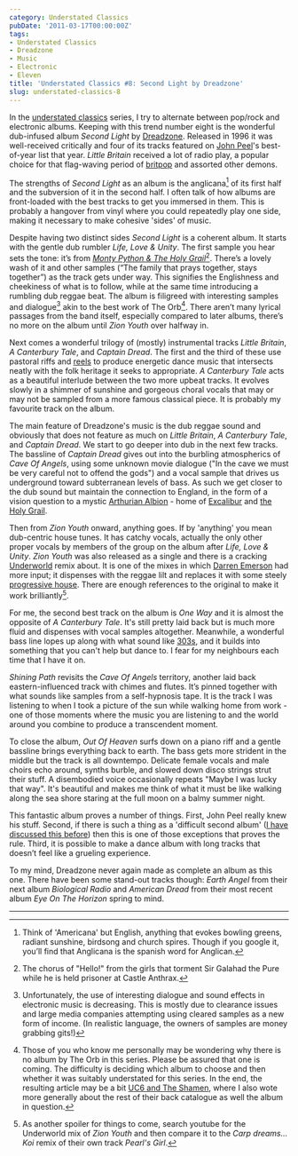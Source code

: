 ```yaml
---
category: Understated Classics
pubDate: '2011-03-17T00:00:00Z'
tags:
- Understated Classics
- Dreadzone
- Music
- Electronic
- Eleven
title: 'Understated Classics #8: Second Light by Dreadzone'
slug: understated-classics-8
---
```

In the [understated classics](understated-classics) series, I try to alternate between pop/rock and electronic albums. Keeping with this trend number eight is the wonderful dub-infused album _Second Light_ by [Dreadzone](http://www.dreadzone.com). Released in 1996 it was well-received critically and four of its tracks featured on [John Peel](http://www.bbc.co.uk/radio1/johnpeel/)'s best-of-year list that year. _Little Britain_ received a lot of radio play, a popular choice for that flag-waving period of [britpop](http://www.mojo4music.com/13834/the-story-of-britpop-in-60-albums/) and assorted other demons.

The strengths of _Second Light_ as an album is the anglicana[^1] of its first half and the subversion of it in the second half. I often talk of how albums are front-loaded with the best tracks to get you immersed in them. This is probably a hangover from vinyl where you could repeatedly play one side, making it necessary to make cohesive 'sides' of music.

Despite having two distinct sides _Second Light_ is a coherent album. It starts with the gentle dub rumbler _Life, Love & Unity_. The first sample you hear sets the tone: it’s from _[Monty Python & The Holy Grail](http://www.rottentomatoes.com/m/monty_python_and_the_holy_grail/)_[^2]. There’s a lovely wash of it and other samples (“The family that prays together, stays together”) as the track gets under way. This signifies the Englishness and cheekiness of what is to follow, while at the same time introducing a rumbling dub reggae beat. The album is filigreed with interesting samples and dialogue[^3] akin to the best work of The Orb[^4]. There aren’t many lyrical passages from the band itself, especially compared to later albums, there’s no more on the album until _Zion Youth_ over halfway in.

Next comes a wonderful trilogy of (mostly) instrumental tracks _Little Britain_, _A Canterbury Tale_, and _Captain Dread_. The first and the third of these use pastoral riffs and [reels](http://en.wikipedia.org/wiki/Reel_(dance)) to produce energetic dance music that intersects neatly with the folk heritage it seeks to appropriate. _A Canterbury Tale_ acts as a beautiful interlude between the two more upbeat tracks. It evolves slowly in a shimmer of sunshine and gorgeous choral vocals that may or may not be sampled from a more famous classical piece. It is probably my favourite track on the album.

The main feature of Dreadzone's music is the dub reggae sound and obviously that does not feature as much on _Little Britain_, _A Canterbury Tale_, and _Captain Dread_. We start to go deeper into dub in the next few tracks. The bassline of _Captain Dread_ gives out into the burbling atmospherics of _Cave Of Angels_, using some unknown movie dialogue ("In the cave we must be very careful not to offend the gods") and a vocal sample that drives us underground toward subterranean levels of bass. As such we get closer to the dub sound but maintain the connection to England, in the form of a vision question to a mystic [Arthurian Albion](http://www.greatmystery.org/GMEmail/albionarthur.html) - home of [Excalibur](http://en.wikipedia.org/wiki/Excalibur) and [the Holy Grail](http://www.bl.uk/onlinegallery/features/mythical/grail.html).

Then from _Zion Youth_ onward, anything goes. If by 'anything' you mean dub-centric house tunes. It has catchy vocals, actually the only other proper vocals by members of the group on the album after _Life, Love & Unity_. _Zion Youth_ was also released as a single and there is a cracking [Underworld](http://www.underworldlive.com) remix about. It is one of the mixes in which [Darren Emerson](https://soundcloud.com/darren-emerson) had more input; it dispenses with the reggae lilt and replaces it with some steely [progressive house](http://www.urbandictionary.com/define.php?term=progressive%20house). There are enough references to the original to make it work brilliantly[^5].

For me, the second best track on the album is _One Way_ and it is almost the opposite of _A Canterbury Tale_. It's still pretty laid back but is much more fluid and dispenses with vocal samples altogether. Meanwhile, a wonderful bass line lopes up along with what sound like [303s](http://www.vintagesynth.com/roland/303.php), and it builds into something that you can't help but dance to. I fear for my neighbours each time that I have it on.

_Shining Path_ revisits the _Cave Of Angels_ territory, another laid back eastern-influenced track with chimes and flutes. It’s pinned together with what sounds like samples from a self-hypnosis tape. It is the track I was listening to when I took a picture of the sun while walking home from work - one of those moments where the music you are listening to and the world around you combine to produce a transcendent moment.

To close the album, _Out Of Heaven_ surfs down on a piano riff and a gentle bassline brings everything back to earth. The bass gets more strident in the middle but the track is all downtempo. Delicate female vocals and male choirs echo around, synths burble, and slowed down disco strings strut their stuff. A disembodied voice occasionally repeats "Maybe I was lucky that way". It's beautiful and makes me think of what it must be like walking along the sea shore staring at the full moon on a balmy summer night. 


This fantastic album proves a number of things. First, John Peel really knew his stuff. Second, if there is such a thing as a 'difficult second album' ([I have discussed this before](uc5)) then this is one of those exceptions that proves the rule. Third, it is possible to make a dance album with long tracks that doesn’t feel like a grueling experience.

To my mind, Dreadzone never again made as complete an album as this one. There have been some stand-out tracks though: _Earth Angel_ from their next album _Biological Radio_ and _American Dread_ from their most recent album _Eye On The Horizon_ spring to mind.

***

[^1]: Think of 'Americana' but English, anything that evokes bowling greens, radiant sunshine, birdsong and church spires. Though if you google it, you’ll find that Anglicana is the spanish word for Anglican.
[^2]: The chorus of "Hello!" from the girls that torment Sir Galahad the Pure while he is held prisoner at Castle Anthrax.
[^3]: Unfortunately, the use of interesting dialogue and sound effects in electronic music is decreasing. This is mostly due to clearance issues and large media companies attempting using cleared samples as a new form of income. (In realistic language, the owners of samples are money grabbing gits!)
[^4]: Those of you who know me personally may be wondering why there is no album by The Orb in this series. Please be assured that one is coming. The difficulty is deciding which album to choose and then whether it was suitably understated for this series. In the end, the resulting article may be a bit [UC6 and The Shamen](/uc6/), where I also wote more generally about the rest of their back catalogue as well the album in question. 
[^5]: As another spoiler for things to come, search youtube for the Underworld mix of _Zion Youth_ and then compare it to the _Carp dreams… Koi_ remix of their own track _Pearl's Girl_.